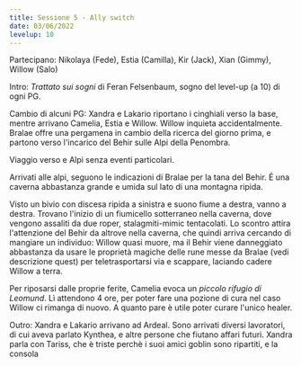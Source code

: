 ```yaml
---
title: Sessione 5 - Ally switch
date: 03/06/2022
levelup: 10
---
```

Partecipano: Nikolaya (Fede), Estia (Camilla), Kir (Jack), Xian (Gimmy), Willow (Salo)

Intro: *Trattato sui sogni* di Feran Felsenbaum, sogno del level-up (a 10) di ogni PG.

Cambio di alcuni PG: Xandra e Lakario riportano i cinghiali verso la base, mentre arrivano Camelia, Estia e Willow. Willow inquieta accidentalmente. Bralae offre una pergamena in cambio della ricerca del giorno prima, e partono verso l'incarico del Behir sulle Alpi della Penombra.

Viaggio verso e Alpi senza eventi particolari.

Arrivati alle alpi, seguono le indicazioni di Bralae per la tana del Behir. É una caverna abbastanza grande e umida sul lato di una montagna ripida.

Visto un bivio con discesa ripida a sinistra e suono fiume a destra, vanno a destra. Trovano l'inizio di un fiumicello sotterraneo nella caverna, dove vengono assaliti da due roper, stalagmiti-mimic tentacolati. Lo scontro attira l'attenzione del Behir da altrove nella caverna, che quindi arriva cercando di mangiare un individuo: Willow quasi muore, ma il Behir viene danneggiato abbastanza da usare le proprietà magiche delle rune messe da Bralae (vedi descrizione quest) per teletrasportarsi via e scappare, laciando cadere Willow a terra.

Per riposarsi dalle proprie ferite, Camelia evoca un *piccolo rifugio di Leomund*. Lì attendono 4 ore, per poter fare una pozione di cura nel caso Willow ci rimanga di nuovo. A quanto pare è utile poter curare l'unico healer.

Outro: Xandra e Lakario arrivano ad Ardeal. Sono arrivati diversi lavoratori, di cui aveva parlato Kynthea, e altre persone che fiutano affari futuri. Xandra parla con Tariss, che è triste perchè i suoi amici goblin sono ripartiti, e la consola